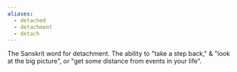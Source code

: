 ```yaml
---
aliases:
  - detached
  - detachment
  - detach
---
```

The Sanskrit word for detachment. The ability to "take a step back," & "look at the big picture", or "get some distance from events in your life".